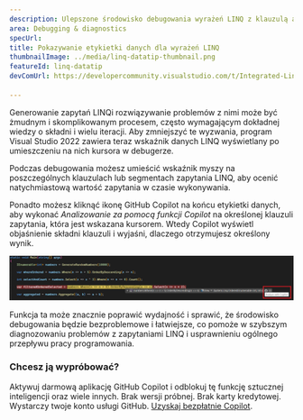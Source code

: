 ```yaml
---
description: Ulepszone środowisko debugowania wyrażeń LINQ z klauzulą aktywowania etykietki danych.
area: Debugging & diagnostics
specUrl: 
title: Pokazywanie etykietki danych dla wyrażeń LINQ
thumbnailImage: ../media/linq-datatip-thumbnail.png
featureId: linq-datatip
devComUrl: https://developercommunity.visualstudio.com/t/Integrated-Linq-Editor/442398

---
```



Generowanie zapytań LINQi rozwiązywanie problemów z nimi może być żmudnym i skomplikowanym procesem, często wymagającym dokładnej wiedzy o składni i wielu iteracji. Aby zmniejszyć te wyzwania, program Visual Studio 2022 zawiera teraz wskaźnik danych LINQ wyświetlany po umieszczeniu na nich kursora w debugerze.

Podczas debugowania możesz umieścić wskaźnik myszy na poszczególnych klauzulach lub segmentach zapytania LINQ, aby ocenić natychmiastową wartość zapytania w czasie wykonywania.

Ponadto możesz kliknąć ikonę GitHub Copilot na końcu etykietki danych, aby wykonać *Analizowanie za pomocą funkcji Copilot* na określonej klauzuli zapytania, która jest wskazana kursorem. Wtedy Copilot wyświetl objaśnienie składni klauzuli i wyjaśni, dlaczego otrzymujesz określony wynik.

![Przykład aktywowanej etykietki danych LINQ](../media/linq-hover-example.png)

Funkcja ta może znacznie poprawić wydajność i sprawić, że środowisko debugowania będzie bezproblemowe i łatwiejsze, co pomoże w szybszym diagnozowaniu problemów z zapytaniami LINQ i usprawnieniu ogólnego przepływu pracy programowania.

### Chcesz ją wypróbować?
Aktywuj darmową aplikację GitHub Copilot i odblokuj tę funkcję sztucznej inteligencji oraz wiele innych.
 Brak wersji próbnej. Brak karty kredytowej. Wystarczy twoje konto usługi GitHub. [Uzyskaj bezpłatnie Copilot](https://github.com/settings/copilot).

